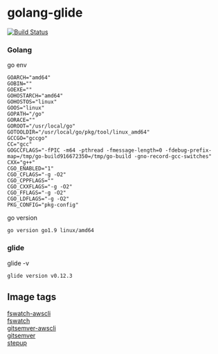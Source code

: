 # golang-glide
[![Build Status](https://travis-ci.org/rest4hub/golang-glide.svg?branch=master)](https://travis-ci.org/rest4hub/golang-glide)
### Golang
go env
```
GOARCH="amd64"
GOBIN=""
GOEXE=""
GOHOSTARCH="amd64"
GOHOSTOS="linux"
GOOS="linux"
GOPATH="/go"
GORACE=""
GOROOT="/usr/local/go"
GOTOOLDIR="/usr/local/go/pkg/tool/linux_amd64"
GCCGO="gccgo"
CC="gcc"
GOGCCFLAGS="-fPIC -m64 -pthread -fmessage-length=0 -fdebug-prefix-map=/tmp/go-build916672350=/tmp/go-build -gno-record-gcc-switches"
CXX="g++"
CGO_ENABLED="1"
CGO_CFLAGS="-g -O2"
CGO_CPPFLAGS=""
CGO_CXXFLAGS="-g -O2"
CGO_FFLAGS="-g -O2"
CGO_LDFLAGS="-g -O2"
PKG_CONFIG="pkg-config"
```
go version
```
go version go1.9 linux/amd64
```
### glide
glide -v
```
glide version v0.12.3

```
## Image tags
[fswatch-awscli](https://github.com/rest4hub/golang-glide/tree/fswatch-awscli)  
[fswatch](https://github.com/rest4hub/golang-glide/tree/fswatch)  
[gitsemver-awscli](https://github.com/rest4hub/golang-glide/tree/gitsemver-awscli)  
[gitsemver](https://github.com/rest4hub/golang-glide/tree/gitsemver)  
[stepup](https://github.com/rest4hub/golang-glide/tree/stepup)  

